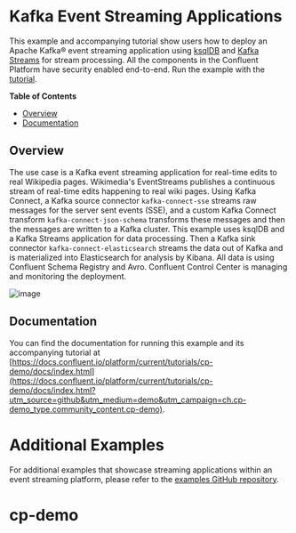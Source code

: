 # Kafka Event Streaming Applications

This example and accompanying tutorial show users how to deploy an Apache Kafka® event streaming application using [ksqlDB](https://ksqldb.io?utm_source=github&utm_medium=demo&utm_campaign=ch.cp-demo_type.community_content.cp-demo) and [Kafka Streams](https://docs.confluent.io/platform/current/streams/index.html?utm_source=github&utm_medium=demo&utm_campaign=ch.cp-demo_type.community_content.cp-demo) for stream processing. All the components in the Confluent Platform have security enabled end-to-end. Run the example with the [tutorial](https://docs.confluent.io/platform/current/tutorials/cp-demo/docs/index.html?utm_source=github&utm_medium=demo&utm_campaign=ch.cp-demo_type.community_content.cp-demo).

**Table of Contents**

- [Overview](#overview)
- [Documentation](#documentation)


## Overview

The use case is a Kafka event streaming application for real-time edits to real Wikipedia pages.
Wikimedia's EventStreams publishes a continuous stream of real-time edits happening to real wiki pages.
Using Kafka Connect, a Kafka source connector `kafka-connect-sse` streams raw messages for the server sent events (SSE), and a custom Kafka Connect transform `kafka-connect-json-schema` transforms these messages and then the messages are written to a Kafka cluster.
This example uses ksqlDB and a Kafka Streams application for data processing.
Then a Kafka sink connector `kafka-connect-elasticsearch` streams the data out of Kafka and is materialized into Elasticsearch for analysis by Kibana.
All data is using Confluent Schema Registry and Avro.
Confluent Control Center is managing and monitoring the deployment.

![image](docs/images/cp-demo-overview-with-ccloud.svg)

## Documentation

You can find the documentation for running this example and its accompanying tutorial at [https://docs.confluent.io/platform/current/tutorials/cp-demo/docs/index.html](https://docs.confluent.io/platform/current/tutorials/cp-demo/docs/index.html?utm_source=github&utm_medium=demo&utm_campaign=ch.cp-demo_type.community_content.cp-demo).

# Additional Examples

For additional examples that showcase streaming applications within an event streaming platform, please refer to the [examples GitHub repository](https://github.com/confluentinc/examples).
# cp-demo
